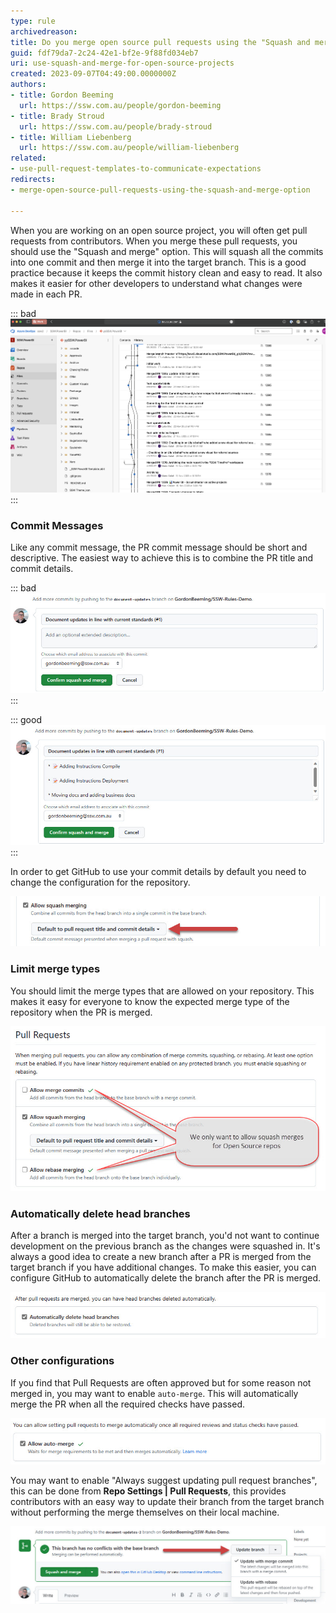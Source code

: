 ```yaml
---
type: rule
archivedreason: 
title: Do you merge open source pull requests using the "Squash and merge" option?
guid: fdf79da7-2c24-42e1-bf2e-9f88fd034eb7
uri: use-squash-and-merge-for-open-source-projects
created: 2023-09-07T04:49:00.0000000Z
authors:
- title: Gordon Beeming
  url: https://ssw.com.au/people/gordon-beeming
- title: Brady Stroud
  url: https://ssw.com.au/people/brady-stroud
- title: William Liebenberg
  url: https://ssw.com.au/people/william-liebenberg
related: 
- use-pull-request-templates-to-communicate-expectations
redirects:
- merge-open-source-pull-requests-using-the-squash-and-merge-option

---
```


When you are working on an open source project, you will often get pull requests from contributors. When you merge these pull requests, you should use the "Squash and merge" option. This will squash all the commits into one commit and then merge it into the target branch. This is a good practice because it keeps the commit history clean and easy to read. It also makes it easier for other developers to understand what changes were made in each PR.

<!--endintro-->

::: bad  
![Figure: Bad example - It's hard to follow the changes since there’s noise from all commits on the merged branches](merge-bad-example.png)  
:::

### Commit Messages

Like any commit message, the PR commit message should be short and descriptive. The easiest way to achieve this is to combine the PR title and commit details.

::: bad  
![Figure: Bad example - This merge will be missing important information from the commit message](confirm-squash-and-merge-with-no-details.jpg)  
:::

::: good  
![Figure: Good example - This merge will include all the commit messages as part of the PR commit message](confirm-squash-and-merge.jpg)  
:::

In order to get GitHub to use your commit details by default you need to change the configuration for the repository.

![Figure: Repo Settings | Pull Requests | Allow squash merging, and change the value to "Default to pull request title and commit details"](squash-merge-settings.jpg)  

### Limit merge types

You should limit the merge types that are allowed on your repository. This makes it easy for everyone to know the expected merge type of the repository when the PR is merged.

![Figure: Repo Settings | Pull Requests, remove "Allow merge commits" and "Allow rebase merging" to force all PRs to be squash merged](limit-merge-types.jpg)  

### Automatically delete head branches

After a branch is merged into the target branch, you'd not want to continue development on the previous branch as the changes were squashed in. It's always a good idea to create a new branch after a PR is merged from the target branch if you have additional changes. To make this easier, you can configure GitHub to automatically delete the branch after the PR is merged.

![Figure: Repo Settings | Pull Requests, enable "Automatically delete head branches" to avoid stale branches](automatically-delete-head-branches.jpg)  

### Other configurations

If you find that Pull Requests are often approved but for some reason not merged in, you may want to enable `auto-merge`. This will automatically merge the PR when all the required checks have passed.

![Figure: Repo Settings | Pull Requests, enable "Allow auto-merge"](auto-merge.jpg)  

You may want to enable "Always suggest updating pull request branches", this can be done from **Repo Settings | Pull Requests**, this provides contributors with an easy way to update their branch from the target branch without performing the merge themselves on their local machine.

![Figure: Providing contributors with an easy mechanism to update their branch helps reduce conflicts if they need to make more changes](update-branch.jpg)  
